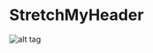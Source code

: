 # StretchMyHeader

![alt tag](https://cloud.githubusercontent.com/assets/10688684/7164862/23fb2e2c-e358-11e4-8563-795851f69e4c.gif?raw=1)


